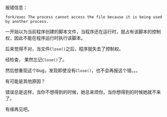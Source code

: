 报错信息：
```
fork/exec The process cannot access the file because it is being used by another process.
```
一开始以为当前程序创建的脚本文件，当程序还在运行时，就占有该脚本的控制权，因此不能在程序运行时执行该脚本。

后来觉得不对，当文件`Close()`之后，程序就失去了控制权。  

经检查， 果然忘记`Close()`了。

然后想重现这个bug，发现即使没有`Close()`，也不会再报这个错。。。

有可能是其他原因？

错误总是这样，当你不想得到的时候，她总来烦你，当你想得到的时候她就不来了。

有缘再见吧。